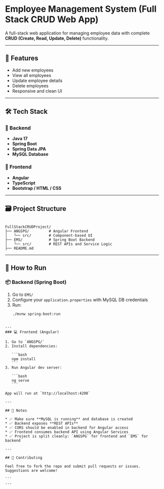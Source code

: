 
# Employee Management System (Full Stack CRUD Web App)

A full-stack web application for managing employee data with complete **CRUD (Create, Read, Update, Delete)** functionality.

---

## 🚀 Features

- Add new employees
- View all employees
- Update employee details
- Delete employees
- Responsive and clean UI

---

## 🛠️ Tech Stack

### 🔧 Backend
- **Java 17**
- **Spring Boot**
- **Spring Data JPA**
- **MySQL Database**

### 🎨 Frontend
- **Angular**
- **TypeScript**
- **Bootstrap / HTML / CSS**

---

## 🗃️ Project Structure

```

FullStackCRUDProject/
├── ANGSPG/         # Angular Frontend
│   └── src/        # Component-based UI
├── EMS/            # Spring Boot Backend
│   └── src/        # REST APIs and Service Logic
├── README.md

````

---

## 🔧 How to Run

### 📦 Backend (Spring Boot)

1. Go to `EMS/`
2. Configure your `application.properties` with MySQL DB credentials
3. Run:
   ```bash
   ./mvnw spring-boot:run
````

---
### 💻 Frontend (Angular)

1. Go to `ANGSPG/`
2. Install dependencies:

   ```bash
   npm install
   ```
3. Run Angular dev server:

   ```bash
   ng serve
   ```

App will run at `http://localhost:4200`

---

## 📌 Notes

* ✅ Make sure **MySQL is running** and database is created
* ✅ Backend exposes **REST APIs**
* ✅ CORS should be enabled in backend for Angular access
* ✅ Frontend consumes backend API using Angular Services
* ✅ Project is split cleanly: `ANGSPG` for frontend and `EMS` for backend

---

## 🤝 Contributing

Feel free to fork the repo and submit pull requests or issues. Suggestions are welcome!

```
---